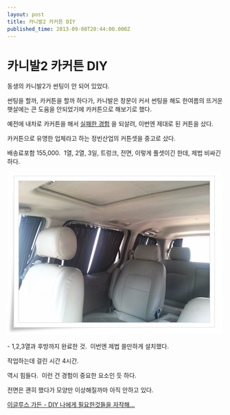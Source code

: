 ```yaml
---
layout: post
title: 카니발2 카커튼 DIY
published_time: 2013-09-08T20:44:00.000Z
---
```


# 카니발2 카커튼 DIY


동생의 카니발2가 썬팅이 안 되어 있었다.

썬팅을 할까, 카커튼을 할까 하다가, 카니발은 창문이 커서 썬팅을 해도 한여름의 뜨거운 햇살에는 큰 도움을 안되었기에 카커튼으로 해보기로 했다.

예전에 내차로 카커튼을 해서 [실패한 경험](../10925145.html) 을 되살려, 이번엔 제대로 된 커튼을 샀다.

카커튼으로 유명한 업체라고 하는 정빈산업의 커튼셋을 중고로 샀다.

배송료포함 155,000.  1열, 2열, 3일, 트렁크, 전면, 이렇게 풀셋이긴 한데, 제법 비싸긴 하다.

![](../pds/201309/08/80/a0109780_522c57789f2a7.jpg)

\- 1,2,3열과 후방까지 완료한 것.  이번엔 제법 쓸만하게 설치했다.

작업하는데 걸린 시간 4시간.

역시 힘들다.  이런 건 경험이 중요한 요소인 듯 하다.

전면은 괜히 했다가 모양만 이상해질까마 아직 안하고 있다.

[이글루스 가든 \- DIY 나에게 필요한것들을 자작해...](http://garden.egloos.com/10004538)

